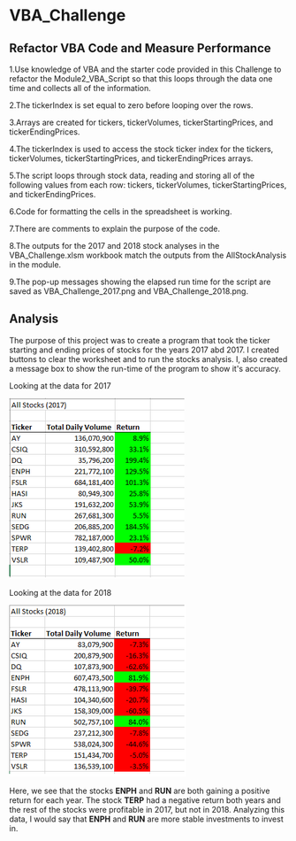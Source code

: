 # VBA_Challenge
## Refactor VBA Code and Measure Performance
1.Use  knowledge of VBA and the starter code provided in this Challenge to refactor the Module2_VBA_Script so that this loops through the data one time and collects all of the information. 

2.The tickerIndex is set equal to zero before looping over the rows.

3.Arrays are created for tickers, tickerVolumes, tickerStartingPrices, and tickerEndingPrices.

4.The tickerIndex is used to access the stock ticker index for the tickers, tickerVolumes, tickerStartingPrices, and tickerEndingPrices arrays.

5.The script loops through stock data, reading and storing all of the following values from each row: tickers, tickerVolumes, tickerStartingPrices, and tickerEndingPrices.

6.Code for formatting the cells in the spreadsheet is working.

7.There are comments to explain the purpose of the code.

8.The outputs for the 2017 and 2018 stock analyses in the VBA_Challenge.xlsm workbook match the outputs from the AllStockAnalysis in the module.

9.The pop-up messages showing the elapsed run time for the script are saved as VBA_Challenge_2017.png and VBA_Challenge_2018.png.

## Analysis 

The purpose of this project was to create a program that took the ticker starting and ending prices of stocks for the years 2017 abd 2017. I created buttons to clear the worksheet and to run the stocks analysis. I, also created a message box to show the run-time of the program to show it's accuracy. 
    
Looking at the data for 2017
    
![2017](Resources/VBA_Challenge_2017.png)

Looking at the data for 2018

![2018](Resources/VBA_Challenge_2018.png)
   
Here, we see that the stocks **ENPH** and **RUN** are both gaining a positive return for each year. The stock **TERP** had a negative return both years and the rest of the stocks were profitable in 2017, but not in 2018. Analyzing this data, I would say that **ENPH** and **RUN** are more stable investments to invest in. 
